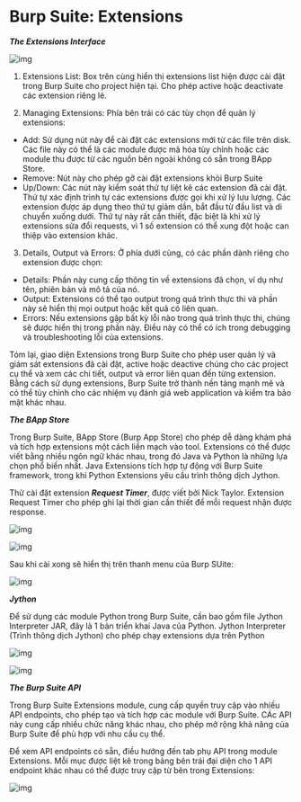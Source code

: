 # Burp Suite: Extensions

***The Extensions Interface***

![img](69)

1. Extensions List: Box trên cùng hiển thị extensions list hiện được cài đặt trong Burp Suite cho project hiện tại. Cho phép active hoặc deactivate các extension riêng lẻ.

2. Managing Extensions: Phía bên trái có các tùy chọn để quản lý extensions: 
- Add: Sử dụng nút này để cài đặt các extensions mới từ các file trên disk. Các file này có thể là các module được mã hóa tùy chỉnh hoặc các module thu được từ các nguồn bên ngoài không có sẵn trong BApp Store.
- Remove: Nút này cho phép gỡ cài đặt extensions khỏi Burp Suite
- Up/Down: Các nút này kiểm soát thứ tự liệt kê các extension đã cài đặt. Thứ tự xác định trình tự các extensions được gọi khi xử lý lưu lượng. Các extension được áp dụng theo thứ tự giảm dần, bắt đầu từ đầu list và di chuyển xuống dưới. Thứ tự này rất cần thiết, đặc biệt là khi xử lý extensions sửa đổi requests, vì 1 số extension có thể xung đột hoặc can thiệp vào extension khác.

3. Details, Output và Errors: Ở phía dưới cùng, có các phần dành riêng cho extension được chọn: 
- Details: Phần này cung cấp thông tin về extensions đã chọn, ví dụ như tên, phiên bản và mô tả của nó.
- Output: Extensions có thể tạo output trong quá trình thực thi và phần này sẽ hiển thị mọi output hoặc kết quả có liên quan.
- Errors: Nếu extensions gặp bất kỳ lỗi nào trong quá trình thực thi, chúng sẽ được hiển thị trong phần này. Điều này có thể có ích trong debugging và troubleshooting lỗi của extensions.

Tóm lại, giao diện Extensions trong Burp Suite cho phép user quản lý và giám sát extensions đã cài đặt, active hoặc deactive chúng cho các project cụ thể và xem các chi tiết, output và error liên quan đến từng extension. Bằng cách sử dụng extensions, Burp Suite trở thành nền tảng mạnh mẽ và có thể tùy chỉnh cho các nhiệm vụ đánh giá web application và kiểm tra bảo mật khác nhau.

***The BApp Store***

Trong Burp Suite, BApp Store (Burp App Store) cho phép dễ dàng khám phá và tích hợp extensions một cách liền mạch vào tool. Extensions có thể được viết bằng nhiều ngôn ngữ khác nhau, trong đó Java và Python là những lựa chọn phổ biến nhất. Java Extensions tích hợp tự động với Burp Suite framework, trong khi Python Extensions yêu cầu trình thông dịch Jython.

Thử cài đặt extension ***Request Timer***, được viết bởi Nick Taylor. Extension Request Timer cho phép ghi lại thời gian cần thiết để mỗi request nhận được response.

![img](70)

![img](71)

Sau khi cài xong sẽ hiển thị trên thanh menu của Burp SUite: 

![img](72)

***Jython***

Để sử dụng các module Python trong Burp Suite, cần bao gồm file Jython Interpreter JAR, đây là 1 bản triển khai Java của Python. Jython Interpreter (Trình thông dịch Jython) cho phép chạy extensions dựa trên Python

![img](73)

![img](74)

***The Burp Suite API***

Trong Burp Suite Extensions module, cung cấp quyền truy cập vào nhiều API endpoints, cho phép tạo và tích hợp các module với Burp Suite. CÁc API này cung cấp nhiều chức năng khác nhau, cho phép mở rộng khả năng của Burp Suite để phù hợp với nhu cầu cụ thể.

Để xem API endpoints có sẵn, điều hướng đến tab phụ API trong module Extensions. Mỗi mục được liệt kê trong bảng bên trái đại diện cho 1 API endpoint khác nhau có thể được truy cập từ bên trong Extensions:

![img](75)





